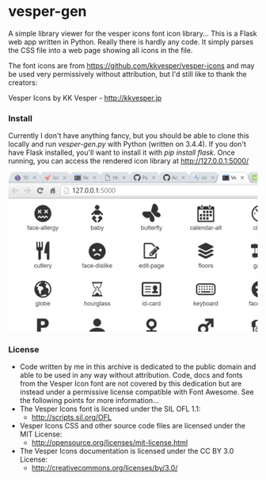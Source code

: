 # vesper-gen
A simple library viewer for the vesper icons font icon library... This is a Flask web app written in Python. Really there is hardly any code. It simply parses the CSS file into a web page showing all icons in the file.

The font icons are from https://github.com/kkvesper/vesper-icons and may be used very permissively without attribution, but I'd still like to thank the creators:

Vesper Icons by KK Vesper - http://kkvesper.jp

### Install
Currently I don't have anything fancy, but you should be able to clone this locally and run *vesper-gen.py* with Python (written on 3.4.4). If you don't have Flask installed, you'll want to install it with *pip install flask*. Once running, you can access the rendered icon library at http://127.0.0.1:5000/

![vesper-page](/static/images/vesper-page.PNG?raw=true "vesper-page")

### License
- Code written by me in this archive is dedicated to the public domain and able to be used in any way without attribution. Code, docs and fonts from the Vesper Icon font are not covered by this dedication but are instead under a permissive license compatible with Font Awesome. See the following points for more information...
- The Vesper Icons font is licensed under the SIL OFL 1.1:
  - http://scripts.sil.org/OFL
- Vesper Icons CSS and other source code files are licensed under the MIT License:
  - http://opensource.org/licenses/mit-license.html
- The Vesper Icons documentation is licensed under the CC BY 3.0 License:
  - http://creativecommons.org/licenses/by/3.0/
